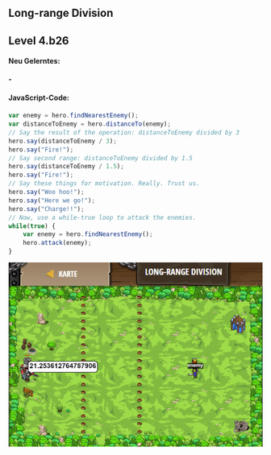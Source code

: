 ## **Long-range Division**
## Level 4.b26

#### Neu Gelerntes:
<b>-</b>

[comment]: <> (Was wurde gelernt und wie funktioniert die Technik?)

#### JavaScript-Code:
```js
var enemy = hero.findNearestEnemy();
var distanceToEnemy = hero.distanceTo(enemy);
// Say the result of the operation: distanceToEnemy divided by 3
hero.say(distanceToEnemy / 3);
hero.say("Fire!");
// Say second range: distanceToEnemy divided by 1.5
hero.say(distanceToEnemy / 1.5);
hero.say("Fire!");
// Say these things for motivation. Really. Trust us.
hero.say("Woo hoo!");
hero.say("Here we go!");
hero.say("Charge!!");
// Now, use a while-true loop to attack the enemies.
while(true) {
    var enemy = hero.findNearestEnemy();
    hero.attack(enemy);
}
```
![image](lvl4_b26.png)